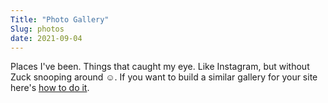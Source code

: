 ```yaml
---
Title: "Photo Gallery"
Slug: photos
date: 2021-09-04
---
```


<div>
    <p>Places I&#39;ve been. Things that caught my eye. Like Instagram, but without Zuck snooping around &#x263A;.  If you want to build a similar gallery for your site here's <a href="/project/photos/">how to do it</a>.</p>
    <p id="pix"></p>
</div>

<script src="/js/pix.js"></script>
